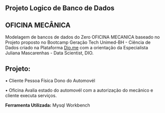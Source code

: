 

## Projeto Logico de Banco de Dados 
## OFICINA MECÂNICA



Modelagem de bancos de dados do Zero OFICINA MECANICA baseado no Projeto proposto
no Bootcamp Geração Tech Unimed-BH - Ciência de Dados criado na Plataforma [Dio.me](https://www.dio.me/) com a orientação da Especialista Juliana Mascarenhas - Data Scientist, DIO.

## Projeto:

 • Cliente Pessoa Física
   Dono do Automovél
   
   
 • Oficina
   Avalia estado do automovél
   com a autorização do  mecânico e cliente executa serviços.



**Ferramenta Utilizada:**
   Mysql Workbench

